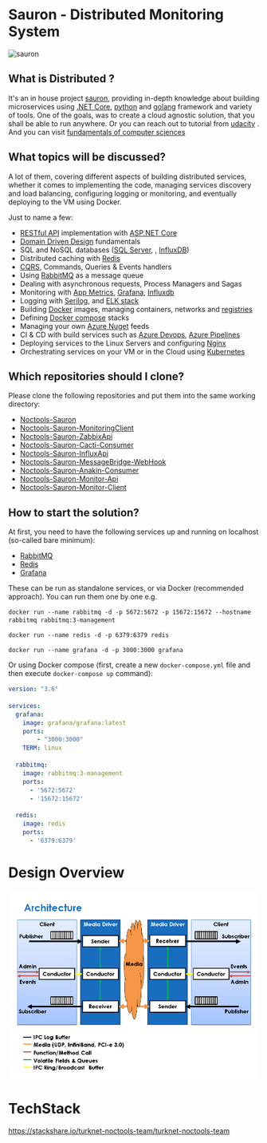 # Sauron - Distributed Monitoring System

![sauron](https://upload.wikimedia.org/wikipedia/tr/3/3a/Sauron.jpg)

**What is Distributed ?**
----------------

It's an in house project  [sauron](https://tr.wikipedia.org/wiki/Sauron), providing in-depth knowledge about building microservices using [.NET Core](https://www.microsoft.com/net/learn/get-started-with-dotnet-tutorial), [python](https://www.python.org/) and [golang](https://go.dev/) framework and variety of tools. One of the goals, was to create a cloud agnostic solution, that you shall be able to run anywhere. Or you can reach out to tutorial from [udacity](https://classroom.udacity.com/courses/ud615) . And you can visit [fundamentals of computer sciences](https://www.youtube.com/watch?v=tpIctyqH29Q&list=PL8dPuuaLjXtNlUrzyH5r6jN9ulIgZBpdo)

**What topics will be discussed?**
----------------

A lot of them, covering different aspects of building distributed services, whether it comes to implementing the code, managing services discovery and load balancing, configuring logging or monitoring, and eventually deploying to the VM using Docker.

Just to name a few:
- [RESTful API](https://www.restapitutorial.com) implementation with [ASP.NET Core](https://docs.microsoft.com/en-us/aspnet/core/?view=aspnetcore-2.2)
- [Domain Driven Design](http://dddcommunity.org) fundamentals
- SQL and NoSQL databases ([SQL Server](https://www.microsoft.com/en-us/sql-server/sql-server-2017), , [InfluxDB](https://www.influxdata.com))
- Distributed caching with [Redis](https://redis.io)
- [CQRS](https://martinfowler.com/bliki/CQRS.html), Commands, Queries & Events handlers
- Using [RabbitMQ](https://www.rabbitmq.com) as a message queue
- Dealing with asynchronous requests, Process Managers and Sagas
- Monitoring with [App Metrics](https://newrelic.com/), [Grafana](https://grafana.com), [Influxdb](https://www.influxdata.com/)
- Logging with [Serilog](https://serilog.net), and [ELK stack](https://www.elastic.co/elk-stack)
- Building [Docker](https://www.docker.com) images, managing containers, networks and [registries](https://hub.docker.com)
- Defining [Docker compose](https://docs.docker.com/compose) stacks
- Managing your own [Azure Nuget](https://dev.azure.com/turknet-it/Tn.Nuget) feeds 
- CI & CD with build services such as [Azure Devops](https://dev.azure.com/turknet-it), [Azure Pipelines](https://azure.microsoft.com/en-us/services/devops/pipelines/)
- Deploying services to the Linux Servers and configuring [Nginx](https://www.nginx.com)
- Orchestrating services on your VM or in the Cloud using [Kubernetes](https://kubernetes.io)


**Which repositories should I clone?**
----------------

Please clone the following repositories and put them into the same working directory:

- [Noctools-Sauron](https://dev.azure.com/turknet-it/Tn.Noctools.Sauron)
- [Noctools-Sauron-MonitoringClient](https://dev.azure.com/turknet-it/Tn.Noctools.Monitoring.Client)
- [Noctools-Sauron-ZabbixApi](https://dev.azure.com/turknet-it/Tn.Noctools.Zabbix.Api)
- [Noctools-Sauron-Cacti-Consumer](https://dev.azure.com/turknet-it/Tn.Noctools.Cacti.Consumer)
- [Noctools-Sauron-InfluxApi](https://dev.azure.com/turknet-it/Tn.Noctools.Influx.Api)
- [Noctools-Sauron-MessageBridge-WebHook](https://dev.azure.com/turknet-it/Tn.NocTools.MessageBridge)
- [Noctools-Sauron-Anakin-Consumer](https://dev.azure.com/turknet-it/Tn.Noctools.Anakin.Consumer)
- [Noctools-Sauron-Monitor-Api](https://dev.azure.com/turknet-it/Tn.Noctools.Monitor)
- [Noctools-Sauron-Monitor-Client](https://dev.azure.com/turknet-it/Tn.Noctools.Monitor/_git/Tn.Noctools.Monitor.Client)


**How to start the solution?**
----------------

At first, you need to have the following services up and running on localhost (so-called bare minimum):

- [RabbitMQ](https://www.rabbitmq.com)
- [Redis](https://redis.io)
- [Grafana](https://grafana.com/)

These can be run as standalone services, or via Docker (recommended approach). 
You can run them one by one e.g.

```docker
docker run --name rabbitmq -d -p 5672:5672 -p 15672:15672 --hostname rabbitmq rabbitmq:3-management
```

```docker
docker run --name redis -d -p 6379:6379 redis
```

```docker
docker run --name grafana -d -p 3000:3000 grafana
```
Or using Docker compose (first, create a new `docker-compose.yml` file and then execute `docker-compose up` command):

```yml
version: "3.6"

services:
  grafana:
    image: grafana/grafana:latest
    ports:
        - "3000:3000"
    TERM: linux

  rabbitmq:
    image: rabbitmq:3-management
    ports:
      - '5672:5672'
      - '15672:15672'

  redis:
    image: redis
    ports:
      - '6379:6379'
```


# Design Overview
![Aeron Architecture](./assets/sauron.png)

# TechStack
https://stackshare.io/turknet-noctools-team/turknet-noctools-team
